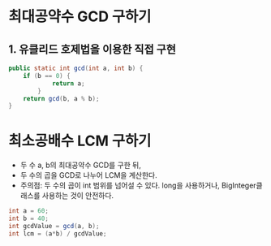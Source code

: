 # 최대공약수 GCD 구하기 
## 1. 유클리드 호제법을 이용한 직접 구현
```java
public static int gcd(int a, int b) {
	if (b == 0) {
            return a;
        }
	return gcd(b, a % b);
}
```
# 최소공배수 LCM 구하기 
- 두 수 a, b의 최대공약수 GCD를 구한 뒤, 
- 두 수의 곱을 GCD로 나누어 LCM을 계산한다. 
- 주의점: 두 수의 곱이 int 범위를 넘어설 수 있다. long을 사용하거나, BigInteger클래스를 사용하는 것이 안전하다. 
```java
int a = 60; 
int b = 40; 
int gcdValue = gcd(a, b); 
int lcm = (a*b) / gcdValue; 
```